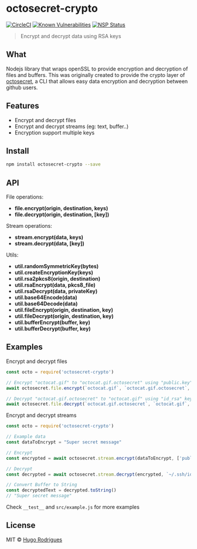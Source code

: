# octosecret-crypto

[![CircleCI](https://circleci.com/gh/hugorodrigues/octosecret-crypto/tree/master.svg?style=shield)](https://circleci.com/gh/hugorodrigues/octosecret-crypto/tree/master)
[![Known Vulnerabilities](https://snyk.io/test/github/hugorodrigues/octosecret-crypto/badge.svg?targetFile=package.json)](https://snyk.io/test/github/hugorodrigues/octosecret-crypto?targetFile=package.json)
[![NSP Status](https://nodesecurity.io/orgs/hr/projects/0063ce22-5c84-4499-b89f-a4866183a4b1/badge)](https://nodesecurity.io/orgs/hr/projects/0063ce22-5c84-4499-b89f-a4866183a4b1)

> Encrypt and decrypt data using RSA keys

## What
Nodejs library that wraps openSSL to provide encryption and decryption of files and buffers. 
This was originally created to provide the crypto layer of [octosecret](https://github.com/hugorodrigues/octosecret), a CLI that allows easy data encryption and decryption between github users. 

## Features
- Encrypt and decrypt files
- Encrypt and decrypt streams (eg: text, buffer..)
- Encryption support multiple keys 

## Install
```sh
npm install octosecret-crypto --save
```

## API
File operations:
- **file.encrypt(origin, destination, keys)**
- **file.decrypt(origin, destination, [key])**

Stream operations:
- **stream.encrypt(data, keys)**
- **stream.decrypt(data, [key])**

Utils:
- **util.randomSymmetricKey(bytes)**
- **util.createEncryptionKey(keys)**
- **util.rsa2pkcs8(origin, destination)**
- **util.rsaEncrypt(data, pkcs8_file)**
- **util.rsaDecrypt(data, privateKey)**
- **util.base64Encode(data)**
- **util.base64Decode(data)**
- **util.fileEncrypt(origin, destination, key)**
- **util.fileDecrypt(origin, destination, key)**
- **util.bufferEncrypt(buffer, key)**
- **util.bufferDecrypt(buffer, key)**


## Examples
Encrypt and decrypt files
```js
const octo = require('octosecret-crypto')

// Encrypt "octocat.gif" to "octocat.gif.octosecret" using "public.key"
await octosecret.file.encrypt(`octocat.gif`, `octocat.gif.octosecret`, ['public.key'])

// Decrypt "octocat.gif.octosecret" to "octocat.gif" using "id_rsa" key
await octosecret.file.decrypt(`octocat.gif.octosecret`, `octocat.gif`, `~/.ssh/id_rsa`)
```

Encrypt and decrypt streams
```js
const octo = require('octosecret-crypto')

// Example data
const dataToEncrypt = "Super secret message"

// Encrypt
const encrypted = await octosecret.stream.encrypt(dataToEncrypt, ['public.key'])

// Decrypt
const decrypted = await octosecret.stream.decrypt(encrypted, `~/.ssh/id_rsa`)

// Convert Buffer to String
const decryptedText = decrypted.toString()
// "Super secret message"
```

Check `__test__` and `src/example.js` for more examples

## License

MIT © [Hugo Rodrigues](https://hugorodrigues.com)
